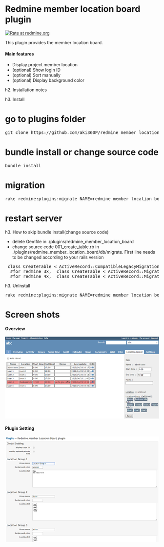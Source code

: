 # Redmine member location board plugin

[![Rate at redmine.org](http://img.shields.io/badge/rate%20at-redmine.org-blue.svg?style=flat)](http://www.redmine.org/plugins/redmine_member_location_board)

This plugin provides the member location board.


#### Main features
* Display project member location
* (optional) Show login ID
* (optional) Sort manually
* (optional) Display background color


h2. Installation notes

h3. Install

# go to plugins folder
<pre>
git clone https://github.com/aki360P/redmine_member_location_board.git
</pre>
# bundle install or change source code
<pre>
bundle install
</pre>
# migration
<pre>
rake redmine:plugins:migrate NAME=redmine_member_location_board RAILS_ENV=production
</pre>
# restart server

h3. How to skip bundle install(change source code)

* delete Gemfile in ./plugins/redmine_member_location_board
* change source code 001_create_table.rb in ./plugins/redmine_member_location_board/db/migrate.
 First line needs to be changed according to your rails version
<pre>
 class CreateTable < ActiveRecord::CompatibleLegacyMigration.migration_class
  #for redmine 3x,  class CreateTable < ActiveRecord::Migration
  #for redmine 4x,  class CreateTable < ActiveRecord::Migration[4.2]
</pre>

h3. UnInstall

<pre>
rake redmine:plugins:migrate NAME=redmine_member_location_board VERSION=0 RAILS_ENV=production
</pre>

# Screen shots
#### Overview
![sample screenshot](./images/screenshot01.png "overview")

#### Plugin Setting
![sample screenshot](./images/screenshot02.png "plugin setting")
